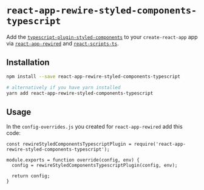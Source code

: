 # `react-app-rewire-styled-components-typescript`

Add the [`typescript-plugin-styled-components`](https://github.com/Igorbek/typescript-plugin-styled-components) to your `create-react-app` app via [`react-app-rewired`](https://github.com/timarney/react-app-rewired) and [`react-scripts-ts`](https://github.com/wmonk/create-react-app-typescript).

## Installation

```sh
npm install --save react-app-rewire-styled-components-typescript

# alternatively if you have yarn installed
yarn add react-app-rewire-styled-components-typescript
```

## Usage

In the `config-overrides.js` you created for `react-app-rewired` add this code:

```JS
const rewireStyledComponentsTypescriptPlugin = require('react-app-rewire-styled-components-typescript');

module.exports = function override(config, env) {
  config = rewireStyledComponentsTypescriptPlugin(config, env);

  return config;
}
```
